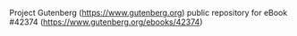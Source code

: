 Project Gutenberg (https://www.gutenberg.org) public repository for eBook #42374 (https://www.gutenberg.org/ebooks/42374)
